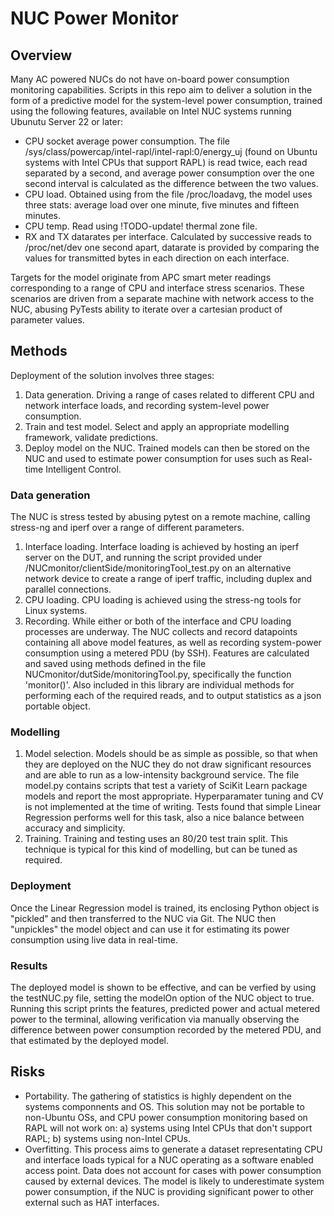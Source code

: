 # NUC Power Monitor

## Overview

Many AC powered NUCs do not have on-board power consumption monitoring capabilities. Scripts in this repo aim to deliver a solution in the form of a predictive model for the system-level power consumption, trained using the following features, available on Intel NUC systems running Ubunutu Server 22 or later:

* CPU socket average power consumption. The file /sys/class/powercap/intel-rapl/intel-rapl:0/energy_uj (found on Ubuntu systems with Intel CPUs that support RAPL) is read twice, each read separated by a second, and average power consumption over the one second interval is calculated as the difference between the two values.
* CPU load. Obtained using from the file /proc/loadavg, the model uses three stats: average load over one minute, five minutes and fifteen minutes.
* CPU temp. Read using !TODO-update! thermal zone file.
* RX and TX datarates per interface. Calculated by successive reads to /proc/net/dev one second apart, datarate is provided by comparing the values for transmitted bytes in each direction on each interface.

Targets for the model originate from APC smart meter readings corresponding to a range of CPU and interface stress scenarios. These scenarios are driven from a separate machine with network access to the NUC, abusing PyTests ability to iterate over a cartesian product of parameter values.

## Methods
Deployment of the solution involves three stages:

1. Data generation. Driving a range of cases related to different CPU and network interface loads, and recording system-level power consumption.
2. Train and test model. Select and apply an appropriate modelling framework, validate predictions.
3. Deploy model on the NUC. Trained models can then be stored on the NUC and used to estimate power consumption for uses such as Real-time Intelligent Control.

### Data generation
The NUC is stress tested by abusing pytest on a remote machine, calling stress-ng and iperf over a range of different parameters.

1. Interface loading. Interface loading is achieved by hosting an iperf server on the DUT, and running the script provided under /NUCmonitor/clientSide/monitoringTool_test.py on an alternative network device to create a range of iperf traffic, including duplex and parallel connections.
2. CPU loading. CPU loading is achieved using the stress-ng tools for Linux systems.
3. Recording. While either or both of the interface and CPU loading processes are underway. The NUC collects and record datapoints containing all above model features, as well as recording system-power consumption using a metered PDU (by SSH). Features are calculated and saved using methods defined in the file NUCmonitor/dutSide/monitoringTool.py, specifically the function 'monitor()'. Also included in this library are individual methods for performing each of the required reads, and to output statistics as a json portable object.

### Modelling
1. Model selection. Models should be as simple as possible, so that when they are deployed on the NUC they do not draw significant resources and are able to run as a low-intensity background service. The file model.py contains scripts that test a variety of SciKit Learn package models and report the most appropriate. Hyperparamater tuning and CV is not implemented at the time of writing. Tests found that simple Linear Regression performs well for this task, also a nice balance between accuracy and simplicity.
2. Training. Training and testing uses an 80/20 test train split. This technique is typical for this kind of modelling, but can be tuned as required.

### Deployment
Once the Linear Regression model is trained, its enclosing Python object is "pickled" and then transferred to the NUC via Git. The NUC then "unpickles" the model object and can use it for estimating its power consumption using live data in real-time.

### Results
The deployed model is shown to be effective, and can be verfied by using the testNUC.py file, setting the modelOn option of the NUC object to true. Running this script prints the features, predicted power and actual metered power to the terminal, allowing verification via manually observing the difference between power consumption recorded by the metered PDU, and that estimated by the deployed model.
   
## Risks
* Portability. The gathering of statistics is highly dependent on the systems componnents and OS. This solution may not be portable to non-Ubuntu OSs, and CPU power consumption monitoring based on RAPL will not work on: a) systems using Intel CPUs that don't support RAPL; b) systems using non-Intel CPUs.
* Overfitting. This process aims to generate a dataset representating CPU and interface loads typical for a NUC operating as a software enabled access point. Data does not account for cases with power consumption caused by external devices. The model is likely to underestimate system power consumption, if the NUC is providing significant power to other external such as HAT interfaces.
